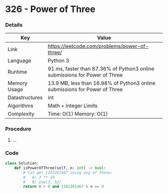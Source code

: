 # 326 - Power of Three

### Details

| Key | Value |
| --- | ----- |
| Link | https://leetcode.com/problems/power-of-three/
| Language | Python 3
| Runtime | 91 ms, faster than 87.36% of Python3 online submissions for Power of Three
| Memory Usage | 13.9 MB, less than 16.98% of Python3 online submissions for Power of Three
| Datastructures | int
| Algorithms | Math + Integer Limits
| Complexity | Time: O(1) Memory: O(1)

### Procedure

1. ...

### Code

```python
class Solution:
    def isPowerOfThree(self, n: int) -> bool:
        # Can get 1162261467 using any of these:
        #   A) 3 ** 19
        #   B) pow(3, 32)
        return n > 0 and 1162261467 % n == 0
```
